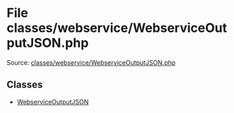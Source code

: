 File classes/webservice/WebserviceOutputJSON.php
=========

Source: [classes/webservice/WebserviceOutputJSON.php](https://github.com/PrestaShop/PrestaShop/blob/1.6.0.14/classes/webservice/WebserviceOutputJSON.php)


Classes
-------

* [WebserviceOutputJSON](class.WebserviceOutputJSON.md)

